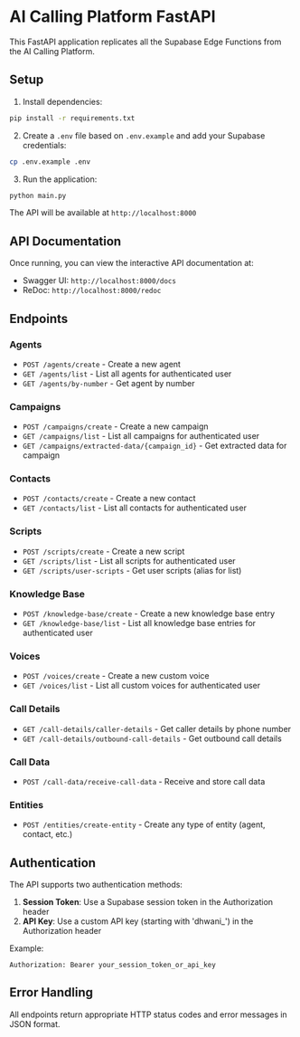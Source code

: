 
# AI Calling Platform FastAPI

This FastAPI application replicates all the Supabase Edge Functions from the AI Calling Platform.

## Setup

1. Install dependencies:
```bash
pip install -r requirements.txt
```

2. Create a `.env` file based on `.env.example` and add your Supabase credentials:
```bash
cp .env.example .env
```

3. Run the application:
```bash
python main.py
```

The API will be available at `http://localhost:8000`

## API Documentation

Once running, you can view the interactive API documentation at:
- Swagger UI: `http://localhost:8000/docs`
- ReDoc: `http://localhost:8000/redoc`

## Endpoints

### Agents
- `POST /agents/create` - Create a new agent
- `GET /agents/list` - List all agents for authenticated user
- `GET /agents/by-number` - Get agent by number

### Campaigns
- `POST /campaigns/create` - Create a new campaign
- `GET /campaigns/list` - List all campaigns for authenticated user
- `GET /campaigns/extracted-data/{campaign_id}` - Get extracted data for campaign

### Contacts
- `POST /contacts/create` - Create a new contact
- `GET /contacts/list` - List all contacts for authenticated user

### Scripts
- `POST /scripts/create` - Create a new script
- `GET /scripts/list` - List all scripts for authenticated user
- `GET /scripts/user-scripts` - Get user scripts (alias for list)

### Knowledge Base
- `POST /knowledge-base/create` - Create a new knowledge base entry
- `GET /knowledge-base/list` - List all knowledge base entries for authenticated user

### Voices
- `POST /voices/create` - Create a new custom voice
- `GET /voices/list` - List all custom voices for authenticated user

### Call Details
- `GET /call-details/caller-details` - Get caller details by phone number
- `GET /call-details/outbound-call-details` - Get outbound call details

### Call Data
- `POST /call-data/receive-call-data` - Receive and store call data

### Entities
- `POST /entities/create-entity` - Create any type of entity (agent, contact, etc.)

## Authentication

The API supports two authentication methods:
1. **Session Token**: Use a Supabase session token in the Authorization header
2. **API Key**: Use a custom API key (starting with 'dhwani_') in the Authorization header

Example:
```
Authorization: Bearer your_session_token_or_api_key
```

## Error Handling

All endpoints return appropriate HTTP status codes and error messages in JSON format.
